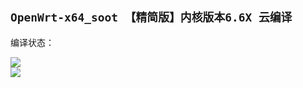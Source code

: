 ## `OpenWrt-x64_soot 【精简版】内核版本6.6X 云编译`
编译状态：

<a href="https://github.com/aihdde/OpenWrt_Build_x64_soot/actions/workflows/OpenWrt_Build_x64_soot.yml">
    <img src="https://github.com/aihdde/OpenWrt_Build_x64_soot/actions/workflows/OpenWrt_Build_x64_soot.yml/badge.svg?style=flat" />
</a>

</br>
<a href="https://github.com/aihdde/OpenWrt_Build_x64_soot/actions/workflows/compile.yml">
    <img src="https://github.com/aihdde/OpenWrt_Build_x64_soot/actions/workflows/compile.yml/badge.svg?style=flat" />
</a>
